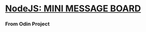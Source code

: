 # [NodeJS: MINI MESSAGE BOARD](https://www.theodinproject.com/paths/full-stack-javascript/courses/nodejs/lessons/mini-message-board)
### From Odin Project
